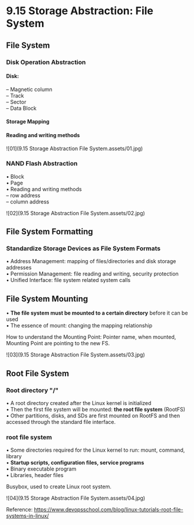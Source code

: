 # 9.15 Storage Abstraction: File System



## File System

### Disk Operation Abstraction

#### Disk:

– Magnetic column  
– Track  
– Sector  
– Data Block  

#### Storage Mapping

#### Reading and writing methods

![01](9.15 Storage Abstraction File System.assets/01.jpg)

### NAND Flash Abstraction

• Block  
• Page  
• Reading and writing methods  
– row address  
– column address  

![02](9.15 Storage Abstraction File System.assets/02.jpg)

## File System Formatting

### Standardize Storage Devices as File System Formats

• Address Management: mapping of files/directories and disk storage addresses  
• Permission Management: file reading and writing, security protection  
• Unified Interface: file system related system calls  

## File System Mounting

• **The file system must be mounted to a certain directory** before it can be used  
• The essence of mount: changing the mapping relationship  

How to understand the Mounting Point: Pointer name, when mounted, Mounting Point are pointing to the new FS.

![03](9.15 Storage Abstraction File System.assets/03.jpg)

## Root File System

### Root directory **"/"**

• A root directory created after the Linux kernel is initialized  
• Then the first file system will be mounted: **the root file system** (RootFS)  
• Other partitions, disks, and SDs are first mounted on RootFS and then accessed through the standard file interface.

### root file system

• Some directories required for the Linux kernel to run: mount, command, library  
• **Startup scripts, configuration files, service programs**  
• Binary executable program  
• Libraries, header files  

Busybox, used to create Linux root system.

![04](9.15 Storage Abstraction File System.assets/04.jpg)

Reference: https://www.devopsschool.com/blog/linux-tutorials-root-file-systems-in-linux/